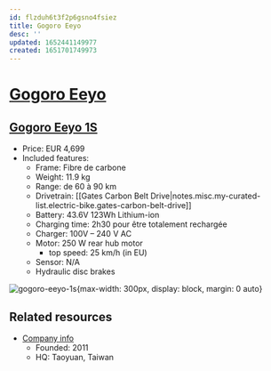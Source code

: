 ```yaml
---
id: flzduh6t3f2p6gsno4fsiez
title: Gogoro Eeyo
desc: ''
updated: 1652441149977
created: 1651701749973
---
```

# [Gogoro Eeyo](https://eeyo.bike/)

## [Gogoro Eeyo 1S](https://www.gogoro-eeyo.fr/product/gogoro-eeyo-1s/)

- Price: EUR 4,699
- Included features:
    - Frame: Fibre de carbone
    - Weight: 11.9 kg
    - Range: de 60 à 90 km
    - Drivetrain: [[Gates Carbon Belt Drive|notes.misc.my-curated-list.electric-bike.gates-carbon-belt-drive]]
    - Battery: 43.6V 123Wh Lithium-ion
    - Charging time: 2h30 pour être totalement rechargée
    - Charger: 100V – 240 V AC
    - Motor: 250 W rear hub motor
        - top speed: 25 km/h (in EU)
    - Sensor: N/A
    - Hydraulic disc brakes

![gogoro-eeyo-1s](https://th.bing.com/th/id/OIP.lp3NU6fMqmYHj6bB_aWeggHaFA?w=285&h=192&c=7&r=0&o=5&dpr=1.25&pid=1.7){max-width: 300px, display: block, margin: 0 auto}

## Related resources

- [Company info](https://www.gogoro.com/about/)
    - Founded: 2011
    - HQ: Taoyuan, Taiwan
